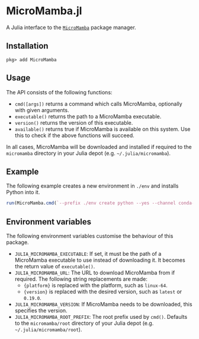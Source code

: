 # MicroMamba.jl

A Julia interface to the [`MicroMamba`](https://mamba.readthedocs.io/en/latest/user_guide/micromamba.html) package manager.

## Installation

```
pkg> add MicroMamba
```

## Usage

The API consists of the following functions:
- `cmd([args])` returns a command which calls MicroMamba, optionally with given arguments.
- `executable()` returns the path to a MicroMamba executable.
- `version()` returns the version of this executable.
- `available()` returns true if MicroMamba is available on this system. Use this to check if the above functions will succeed.

In all cases, MicroMamba will be downloaded and installed if required to the `micromamba` directory in your Julia depot (e.g. `~/.julia/micromamba`).

## Example

The following example creates a new environment in `./env` and installs Python into it.

```julia
run(MicroMamba.cmd(`--prefix ./env create python --yes --channel conda-forge`))
```

## Environment variables

The following environment variables customise the behaviour of this package.
- `JULIA_MICROMAMBA_EXECUTABLE`: If set, it must be the path of a MicroMamba executable to
  use instead of downloading it. It becomes the return value of `executable()`.
- `JULIA_MICROMAMBA_URL`: The URL to download MicroMamba from if required.
  The following string replacements are made:
  - `{platform}` is replaced with the platform, such as `linux-64`.
  - `{version}` is replaced with the desired version, such as `latest` or `0.19.0`.
- `JULIA_MICROMAMBA_VERSION`: If MicroMamba needs to be downloaded, this specifies the version.
- `JULIA_MICROMAMBA_ROOT_PREFIX`: The root prefix used by `cmd()`. Defaults to the `micromamba/root` directory of your Julia depot (e.g. `~/.julia/micromamba/root`).
